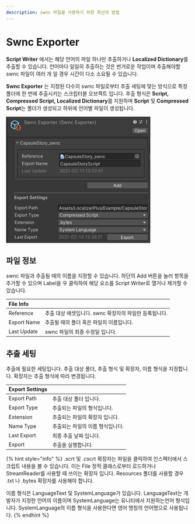 ```yaml
---
description: swnc 파일을 사용하기 위한 최선의 방법
---
```


# Swnc Exporter

**Script Writer** 에서는 해당 언어의 파일 하나만 추출하거나 **Localized Dictionary**를 추출할 수 있습니다. 언어마다 일일히 추출하는 것은 번거로운 작업이며 추출해야할 swnc 파일이 여러 개 일 경우 시간이 다소 소요될 수 있습니다.

**Swnc Exporter** 는 지정된 다수의 swnc 파일로부터 추출 세팅에 맞는 방식으로 특정 폴더에 한 번에 추출시키는 스크립터블 오브젝트 입니다. 추출 형식은 **Script, Compressed Script, Localized Dictionary**를 지원하며 **Script** 및 **Compressed Script**는 폴더가 생성되고 하위에 언어별 파일이 생성됩니다.

![Capsule Story &#xC608;&#xC81C;&#xC758; swnc &#xD30C;&#xC77C;](../.gitbook/assets/swnc_exporter_inspector.png)

## 파일 정보

swnc 파일과 추출될 때의 이름을 지정할 수 있습니다. 하단의 Add 버튼을 눌러 항목을 추가할 수 있으며 Label을 우 클릭하여 해당 요소를 Script Writer로 열거나 제거할 수 있습니다.

| File Info |  |
| :--- | :--- |
| Reference | 추출 대상 에셋입니다. swnc 확장자의 파일만 등록됩니다. |
| Export Name | 추출될 때의 폴더 혹은 파일의 이름입니다. |
| Last Update | swnc 파일의 최종 수정일 입니다. |

## 추출 세팅

추출에 필요한 세팅입니다. 추출 대상 폴더, 추출 형식 및 확장자, 이름 형식을 지정합니다. 확장자는 추출 형식에 따라 변경됩니다.

| Export Settings |  |
| :--- | :--- |
| Export Path | 추출 대상 폴더 입니다. |
| Export Type | 추출되는 파일의 형식입니다. |
| Extension | 추출되는 파일의 확장자 입니다. |
| Name Type | 추출되는 파일의 이름 형식입니다. |
| Last Export | 최종 추출 날짜 입니다. |
| Export | 추출을 실행합니다. |

{% hint style="info" %}
.scrt 및 .cscrt 확장자는 파일을 클릭하여 인스펙터에서 스크립트 내용을 볼 수 있습니다. 이는 File 정적 클래스로부터 로드하거나 StreamReader를 사용할 때 쓰이는 확장자 입니다. Resources 폴더를 사용할 경우 .txt 나 .bytes 확장자를 사용해야 합니다.

이름 형식은 LanguageText 및 SystemLanguage가 있습니다. LanguageText는 개발자가 지정한 언어의 이름이며 SystemLanguage는 유니티에서 지원하는언어 형식입니다. SystemLanguage의 이름 형식을 사용한다면 영어 명칭의 언어명으로 사용됩니다.
{% endhint %}



